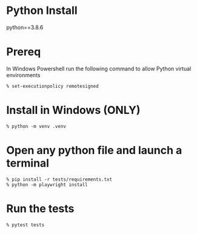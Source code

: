 # Python Install
python==3.8.6

# Prereq
In Windows Powershell run the following command to allow Python virtual environments

    % set-executionpolicy remotesigned

# Install in Windows (ONLY)
    % python -m venv .venv

# Open any python file and launch a terminal
    % pip install -r tests/requirements.txt
    % python -m playwright install 

# Run the tests
    % pytest tests